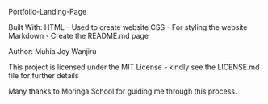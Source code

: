 Portfolio-Landing-Page

Built With:
HTML - Used to create website
CSS - For styling the website
Markdown - Create the README.md page

Author: Muhia Joy Wanjiru

This project is licensed under the MIT License - kindly see the LICENSE.md file for further details


Many thanks to Moringa School for guiding me through this process.
